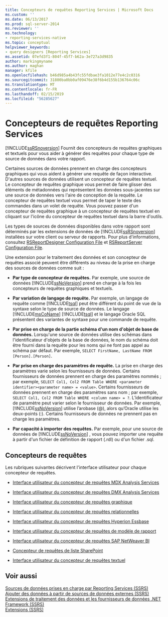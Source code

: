 ```yaml
---
title: Concepteurs de requêtes Reporting Services | Microsoft Docs
ms.custom: ''
ms.date: 06/13/2017
ms.prod: sql-server-2014
ms.reviewer: ''
ms.technology:
- reporting-services-native
ms.topic: conceptual
helpviewer_keywords:
- query designers [Reporting Services]
ms.assetid: 07efd3f1-804f-45f7-b62a-3e727a3d9835
author: markingmyname
ms.author: maghan
manager: kfile
ms.openlocfilehash: b46d985a4b43fc55fdbae3fa1012e77e4c2c0316
ms.sourcegitcommit: 31800ba0bb0af09476e38f6b4d155b136764c06c
ms.translationtype: MT
ms.contentlocale: fr-FR
ms.lasthandoff: 02/15/2019
ms.locfileid: "56285627"
---
```

# <a name="reporting-services-query-designers"></a>Concepteurs de requêtes Reporting Services
  [!INCLUDE[ssRSnoversion](../includes/ssrsnoversion-md.md)] Fournit des concepteurs de requêtes graphiques et textuels pour vous aider à générer des requêtes pour chaque type de source de données dans votre rapport.  
  
 Certaines sources de données prennent en charge des concepteurs graphiques qui vous aident à générer une requête de façon interactive. D'autres sources de données utilisent un concepteur de requêtes textuel. Le concepteur de requêtes graphique vous permet de faire glisser des éléments de métadonnées qui représentent les données sous-jacentes sur une source de données vers l'aire de conception de la requête. Le concepteur de requêtes textuel vous permet de taper le texte des commandes dans un volet de requête. Vous pouvez passer d'un concepteur de requêtes graphique à un concepteur de requêtes textuel en cliquant sur l'icône du concepteur de requêtes textuel dans la barre d'outils.  
  
 Les types de sources de données disponibles dans votre rapport sont déterminés par les extensions de données de [!INCLUDE[ssRSnoversion](../includes/ssrsnoversion-md.md)] installées sur votre client ou serveur de rapports. Pour plus d'informations, consultez [RSReportDesigner Configuration File](report-server/rsreportdesigner-configuration-file.md) et [RSReportServer Configuration File](report-server/rsreportserver-config-configuration-file.md).  
  
 Une extension pour le traitement des données et son concepteur de requêtes associé peuvent être différents au niveau de la prise en charge des sources de données comme suit :  
  
-   **Par type de concepteur de requêtes.** Par exemple, une source de données [!INCLUDE[ssNoVersion](../includes/ssnoversion-md.md)] prend en charge à la fois les concepteurs de requêtes graphiques et textuels.  
  
-   **Par variation de langage de requête.** Par exemple, un langage de requête comme [!INCLUDE[tsql](../includes/tsql-md.md)] peut être différent du point de vue de la syntaxe selon le type de source de données. Le langage [!INCLUDE[msCoName](../includes/msconame-md.md)] [!INCLUDE[tsql](../includes/tsql-md.md)] et le langage Oracle SQL présentent des variantes de syntaxe pour une commande de requête.  
  
-   **Par prise en charge de la partie schéma d'un nom d'objet de base de données.** Lorsqu'une source de données utilise des schémas dans l'identificateur d'objets de la base de données, le nom du schéma doit être fourni dans la requête pour les noms qui ne font pas appel au schéma par défaut. Par exemple, `SELECT FirstName, LastName FROM [Person].[Person]`.  
  
-   **Par prise en charge des paramètres de requête.** La prise en charge des paramètres varie selon les fournisseurs de données. Certains fournisseurs de données prennent en charge des paramètres nommés ; par exemple, `SELECT Col1, Col2 FROM Table WHERE <parameter identifier><parameter name> = <value>`. Certains fournisseurs de données prennent en charge des paramètres sans nom ; par exemple, `SELECT Col1, Col2 FROM Table WHERE <column name> = ?`. L’identificateur de paramètre peut varier selon le fournisseur de données. Par exemple, [!INCLUDE[ssNoVersion](../includes/ssnoversion-md.md)] utilise l’arobase (@), alors qu’Oracle utilise les deux-points (:). Certains fournisseurs de données ne prennent pas en charge les paramètres.  
  
-   **Par capacité à importer des requêtes.** Par exemple, pour une source de données de [!INCLUDE[ssNoVersion](../includes/ssnoversion-md.md)] , vous pouvez importer une requête à partir d'un fichier de définition de rapport (.rdl) ou d'un fichier .sql.  
  
## <a name="query-designers"></a>Concepteurs de requêtes  
 Les rubriques suivantes décrivent l'interface utilisateur pour chaque concepteur de requêtes.  
  
-   [Interface utilisateur du concepteur de requêtes MDX Analysis Services](report-data/analysis-services-mdx-query-designer-user-interface.md)  
  
-   [Interface utilisateur du concepteur de requêtes DMX Analysis Services](report-data/analysis-services-dmx-query-designer-user-interface.md)  
  
-   [Interface utilisateur du concepteur de requêtes graphique](report-data/graphical-query-designer-user-interface.md)  
  
-   [Interface utilisateur du concepteur de requêtes relationnelles](../../2014/reporting-services/relational-query-designer-user-interface.md)  
  
-   [Interface utilisateur du concepteur de requêtes Hyperion Essbase](report-data/hyperion-essbase-query-designer-user-interface.md)  
  
-   [Interface utilisateur du concepteur de requêtes de modèle de rapport](report-data/report-model-query-designer-user-interface.md)  
  
-   [Interface utilisateur du concepteur de requêtes SAP NetWeaver BI](report-data/sap-netweaver-bi-query-designer-user-interface.md)  
  
-   [Concepteur de requêtes de liste SharePoint](../../2014/reporting-services/sharepoint-list-query-designer.md)  
  
-   [Interface utilisateur du concepteur de requêtes textuel](../../2014/reporting-services/text-based-query-designer-user-interface.md)  
  
## <a name="see-also"></a>Voir aussi  
 [Sources de données prises en charge par Reporting Services &#40;SSRS&#41;](create-deploy-and-manage-mobile-and-paginated-reports.md)   
 [Ajouter des données à partir de sources de données externes &#40;SSRS&#41;](report-data/add-data-from-external-data-sources-ssrs.md)   
 [Extensions de traitement des données et les fournisseurs de données .NET Framework &#40;SSRS&#41;](report-data/data-processing-extensions-and-net-framework-data-providers-ssrs.md)   
 [Extensions &#40;SSRS&#41;](extensions-ssrs.md)  
  
  
